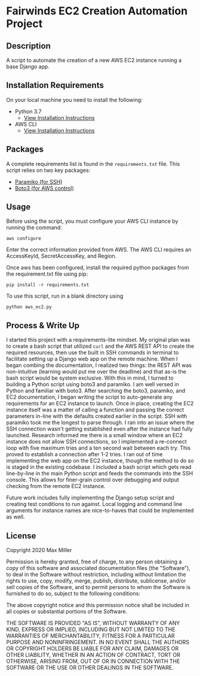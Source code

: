 # Fairwinds EC2 Creation Automation Project

## Description
A script to automate the creation of a new AWS EC2 instance running a base Django app.

## Installation Requirements
On your local machine you need to install the following:
* Python 3.7
  * [View Installation Instructions](https://www.python.org/downloads/)
* AWS CLI
  * [View Installation Instructions](https://docs.aws.amazon.com/cli/latest/userguide/install-cliv2.html)

## Packages
A complete requirements list is found in the `requirements.txt` file. This script relies on two key packages:
* [Paramiko (for SSH)](http://www.paramiko.org/)
* [Boto3 (for AWS control)](https://boto3.amazonaws.com/v1/documentation/api/latest/index.html)

## Usage
Before using the script, you must configure your AWS CLI instance by running the command:
```
aws configure
```
Enter the correct information provided from AWS. The AWS CLI requires an AccessKeyId, SecretAccessKey, and Region. 

Once aws has been configured, install the required python packages from the requirement.txt file using pip:

```
pip install -r requirements.txt
```

To use this script, run in a blank directory using
```
python aws_ec2.py
```

## Process & Write Up
I started this project with a requirements-lite mindset. My original plan was to create a bash script that utilized `curl` and the AWS REST API to create the required resources, then use the built in SSH commands in terminal to facilitate setting up a Django web app on the remote machine. When I began combing the documentation, I realized two things: the REST API was non-intuitive (learning would put me over the deadline) and that as-is the bash script would be system exclusive. With this in mind, I turned to building a Python script using boto3 and paramiko. I am well versed in Python and familiar with boto3. After searching the boto3, paramiko, and EC2 documentation, I began writing the script to auto-generate any requirements for an EC2 instance to launch. Once in place, creating the EC2 instance itself was a matter of calling a function and passing the correct parameters in-line with the defaults created earlier in the script. SSH with paramiko took me the longest to parse through. I ran into an issue where the SSH connection wasn't getting established even after the instance had fully launched. Research informed me there is a small window where an EC2 instance does not allow SSH connections, so I implemented a re-connect loop with five maximum tries and a ten second wait between each try. This proved to establish a connection after 1-2 tries. I ran out of time implementing the web app on the EC2 instance, though the method to do so is staged in the existing codebase. I included a bash script which gets read line-by-line in the main Python script and feeds the commands into the SSH console. This allows for finer-grain control over debugging and output checking from the remote EC2 instance. 

Future work includes fully implementing the Django setup script and creating test conditions to run against. Local logging and command line arguments for instance names are nice-to-haves that could be implemented as well. 

## License
Copyright 2020 Max Miller

Permission is hereby granted, free of charge, to any person obtaining a copy of this software and associated documentation files (the "Software"), to deal in the Software without restriction, including without limitation the rights to use, copy, modify, merge, publish, distribute, sublicense, and/or sell copies of the Software, and to permit persons to whom the Software is furnished to do so, subject to the following conditions:

The above copyright notice and this permission notice shall be included in all copies or substantial portions of the Software.

THE SOFTWARE IS PROVIDED "AS IS", WITHOUT WARRANTY OF ANY KIND, EXPRESS OR IMPLIED, INCLUDING BUT NOT LIMITED TO THE WARRANTIES OF MERCHANTABILITY, FITNESS FOR A PARTICULAR PURPOSE AND NONINFRINGEMENT. IN NO EVENT SHALL THE AUTHORS OR COPYRIGHT HOLDERS BE LIABLE FOR ANY CLAIM, DAMAGES OR OTHER LIABILITY, WHETHER IN AN ACTION OF CONTRACT, TORT OR OTHERWISE, ARISING FROM, OUT OF OR IN CONNECTION WITH THE SOFTWARE OR THE USE OR OTHER DEALINGS IN THE SOFTWARE.
